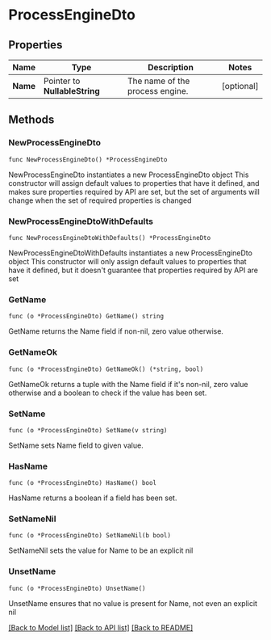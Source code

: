 # ProcessEngineDto

## Properties

Name | Type | Description | Notes
------------ | ------------- | ------------- | -------------
**Name** | Pointer to **NullableString** | The name of the process engine. | [optional] 

## Methods

### NewProcessEngineDto

`func NewProcessEngineDto() *ProcessEngineDto`

NewProcessEngineDto instantiates a new ProcessEngineDto object
This constructor will assign default values to properties that have it defined,
and makes sure properties required by API are set, but the set of arguments
will change when the set of required properties is changed

### NewProcessEngineDtoWithDefaults

`func NewProcessEngineDtoWithDefaults() *ProcessEngineDto`

NewProcessEngineDtoWithDefaults instantiates a new ProcessEngineDto object
This constructor will only assign default values to properties that have it defined,
but it doesn't guarantee that properties required by API are set

### GetName

`func (o *ProcessEngineDto) GetName() string`

GetName returns the Name field if non-nil, zero value otherwise.

### GetNameOk

`func (o *ProcessEngineDto) GetNameOk() (*string, bool)`

GetNameOk returns a tuple with the Name field if it's non-nil, zero value otherwise
and a boolean to check if the value has been set.

### SetName

`func (o *ProcessEngineDto) SetName(v string)`

SetName sets Name field to given value.

### HasName

`func (o *ProcessEngineDto) HasName() bool`

HasName returns a boolean if a field has been set.

### SetNameNil

`func (o *ProcessEngineDto) SetNameNil(b bool)`

 SetNameNil sets the value for Name to be an explicit nil

### UnsetName
`func (o *ProcessEngineDto) UnsetName()`

UnsetName ensures that no value is present for Name, not even an explicit nil

[[Back to Model list]](../README.md#documentation-for-models) [[Back to API list]](../README.md#documentation-for-api-endpoints) [[Back to README]](../README.md)


